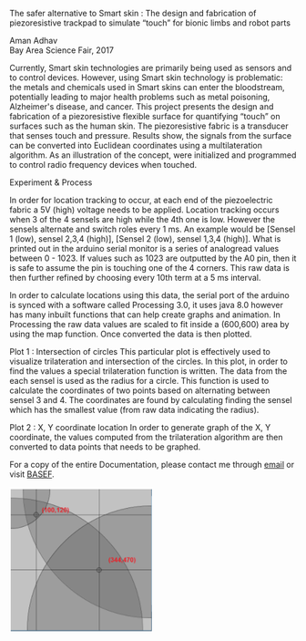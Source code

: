 The safer alternative to Smart skin : The design and fabrication of piezoresistive trackpad to simulate “touch” for bionic limbs and robot parts
 
Aman Adhav                                                                                                                       
Bay Area Science Fair, 2017
 
 
Currently, Smart skin technologies are primarily being used as sensors and to control devices. However, using Smart skin technology is problematic: the metals and chemicals used in Smart skins can enter the bloodstream, potentially leading to major health problems such as metal poisoning, Alzheimer's disease, and cancer. This project presents the design and fabrication of a piezoresistive flexible surface for quantifying “touch” on surfaces such as the human skin. The piezoresistive fabric is a transducer that senses touch and pressure. Results show, the signals from the surface can be converted into Euclidean coordinates using a multilateration algorithm. As an illustration of the concept, were initialized and programmed to control radio frequency devices when touched.

Experiment & Process 
 
In order for location tracking to occur, at each end of the piezoelectric fabric a 5V (high) voltage needs to be applied. Location tracking occurs when 3 of the 4 sensels are high while the 4th one is low. However the sensels alternate and switch roles every 1 ms. An example would be [Sensel 1 (low), sensel 2,3,4 (high)], [Sensel 2 (low), sensel 1,3,4 (high)]. What is printed out in the arduino serial monitor is a series of analogread values between 0 - 1023. If values such as 1023 are outputted by the A0 pin, then it is safe to assume the pin is touching one of the 4 corners. This raw data is then further refined by choosing every 10th term at a 5 ms interval. 
 
In order to calculate locations using this data, the serial port of the arduino is synced with a software called Processing 3.0, it uses java 8.0 however has many inbuilt functions that can help create graphs and animation. In Processing the raw data values are scaled to fit inside a (600,600) area by using the map function. Once converted the data is then plotted.
 
Plot 1 : Intersection of circles
This particular plot is effectively used to visualize trilateration and intersection of the circles. In this plot, in order to find the values a special trilateration function is written.  The data from the each sensel is used as the radius for a circle. This function is used to calculate the coordinates of two points based on alternating between sensel 3 and 4. The coordinates are found by calculating finding the sensel which has the smallest value (from raw data indicating the radius). 
 
Plot 2 : X, Y coordinate location 
In order to generate graph of the X, Y coordinate, the values computed from the trilateration algorithm are then converted to data points that needs to be graphed.

For a copy of the entire Documentation, please contact me through [email](amanadhav@gmail.com) or visit [BASEF](http://basef.ca/2017StudentAwardsIndex).

![Screenshot](cake.png)



